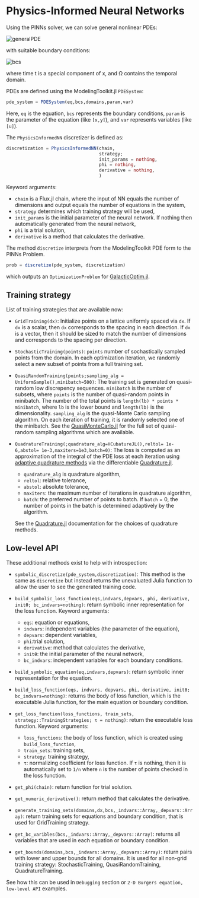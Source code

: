 # Physics-Informed Neural Networks

Using the PINNs solver, we can solve general nonlinear PDEs:

![generalPDE](https://user-images.githubusercontent.com/12683885/86625781-5648c800-bfce-11ea-9d99-fbcb5c37fe0c.png)

 with suitable boundary conditions:

 ![bcs](https://user-images.githubusercontent.com/12683885/86625874-8001ef00-bfce-11ea-9417-1a216c7d90aa.png)

where time t is a special component of x, and Ω contains the temporal domain.

PDEs are defined using the ModelingToolkit.jl `PDESystem`:

```julia
pde_system = PDESystem(eq,bcs,domains,param,var)
```

Here, `eq` is the equation, `bcs` represents the boundary conditions, `param` is
the parameter of the equation (like `[x,y]`), and `var` represents variables (like `[u]`).

The `PhysicsInformedNN` discretizer is defined as:

```julia
discretization = PhysicsInformedNN(chain,
                                   strategy;
                                   init_params = nothing,
                                   phi = nothing,
                                   derivative = nothing,
                                   )
```

Keyword arguments:

- `chain` is a Flux.jl chain, where the input of NN equals the number of dimensions and output equals the number of equations in the system,
- `strategy` determines which training strategy will be used,
- `init_params` is the initial parameter of the neural network. If nothing then automatically generated from the neural network,
- `phi` is a trial solution,
- `derivative` is a method that calculates the derivative.

The method `discretize` interprets from the ModelingToolkit PDE form to the PINNs Problem.

```julia
prob = discretize(pde_system, discretization)
```

which outputs an `OptimizationProblem` for [GalacticOptim.jl](https://galacticoptim.sciml.ai/dev/).

## Training strategy

List of training strategies that are available now:

 - `GridTraining(dx)`: Initialize points on a lattice uniformly spaced via `dx`. If
   `dx` is a scalar, then `dx` corresponds to the spacing in each direction. If `dx`
   is a vector, then it should be sized to match the number of dimensions and corresponds
   to the spacing per direction.
 - `StochasticTraining(points)`: `points` number of sochastically sampled points from the domain.
   In each optimization iteration, we randomly select a new subset of points from a full training set.
 - `QuasiRandomTraining(points;sampling_alg = UniformSample(),minibatch=500)`:
   The training set is generated on quasi-random low discrepency sequences.
   `minibatch` is the number of subsets, where `points` is the number of quasi-random points in minibatch.
   The number of the total points is `length(lb) * points * minibatch`,
  where `lb` is the lower bound and `length(lb)` is the dimensionality.
  `sampling_alg` is the quasi-Monte Carlo sampling algorithm.
  On each iteration of training, it is randomly selected one of the minibatch.
  See the [QuasiMonteCarlo.jl](https://github.com/SciML/QuasiMonteCarlo.jl) for
  the full set of quasi-random sampling algorithms which are available.
- `QuadratureTraining(;quadrature_alg=HCubatureJL(),reltol= 1e-6,abstol= 1e-3,maxiters=1e3,batch=0)`:
  The loss is computed as an approximation of the integral of the PDE loss
  at each iteration using [adaptive quadrature methods](https://en.wikipedia.org/wiki/Adaptive_quadrature)
  via the differentiable [Quadrature.jl](https://github.com/SciML/Quadrature.jl).
  - `quadrature_alg` is quadrature algorithm,
  - `reltol`: relative tolerance,
  - `abstol`: absolute tolerance,
  - `maxiters`: the maximum number of iterations in quadrature algorithm,
  - `batch`: the preferred number of points to batch. If `batch` = 0, the number of points in the batch is determined adaptively by the algorithm.

  See the [Quadrature.jl](https://github.com/SciML/Quadrature.jl) documentation for the choices of quadrature methods.

## Low-level API

These additional methods exist to help with introspection:

- `symbolic_discretize(pde_system,discretization)`: This method is the same as `discretize` but instead
  returns the unevaluated Julia function to allow the user to see the generated training code.

- `build_symbolic_loss_function(eqs,indvars,depvars, phi, derivative, initθ; bc_indvars=nothing)`: return symbolic inner representation for the loss function.
    Keyword arguments:
    - `eqs`: equation or equations,
    - `indvars`: independent variables (the parameter of the equation),
    - `depvars`: dependent variables,
    - `phi`:trial solution,
    - `derivative`: method that calculates the derivative,
    - `initθ`: the initial parameter of the neural network,
    - `bc_indvars`: independent variables for each boundary conditions.

- `build_symbolic_equation(eq,indvars,depvars)`: return symbolic inner representation for the equation.

- `build_loss_function(eqs, indvars, depvars, phi, derivative, initθ; bc_indvars=nothing)`: returns the body of loss function, which is the executable Julia function, for the main equation or boundary condition.

- `get_loss_function(loss_functions, train_sets, strategy::TrainingStrategies; τ = nothing)`: return the executable loss function.
   Keyword arguments:
    - `loss_functions`: the body of loss function, which is created using  `build_loss_function`,
    - `train_sets`: training sets,
    - `strategy`: training strategy,
    - `τ`: normalizing coefficient for loss function. If `τ` is nothing, then it is automatically set to `1/n` where `n` is the number of points checked in the loss function.

- `get_phi(chain)`: return function for trial solution.

- `get_numeric_derivative()`: return method that calculates the derivative.

- `generate_training_sets(domains,dx,bcs,_indvars::Array,_depvars::Array)`: return training sets for equations and boundary condition, that is used for GridTraining strategy.

- `get_bc_varibles(bcs,_indvars::Array,_depvars::Array)`: returns all variables that are used in each equation or boundary condition.

- `get_bounds(domains,bcs,_indvars::Array,_depvars::Array)`: return pairs with lower and upper bounds for all domains. It is used for all non-grid training strategy: StochasticTraining, QuasiRandomTraining, QuadratureTraining.

See how this can be used in `Debugging` section or `2-D Burgers equation, low-level API`  examples.
